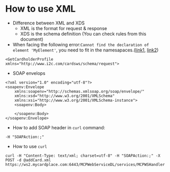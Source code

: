 # How to use XML
- Difference between XML and XDS
    - XML is the format for request & response
    - XDS is the schema definition (You can check rules from this document)
- When facing the following error:`Cannot find the declaration of element 'MyElement'`, you need to fit in the namesapaces.([link1](https://stackoverflow.com/questions/13310637/cvc-elt-1-cannot-find-the-declaration-of-element-myelement), [link2](https://stackoverflow.com/questions/40982002/xml-cannot-find-the-declaration-of-element))
```
<GetCardholderProfile xmlns="http://www.i2c.com/cardsws/schema/request">
```

- SOAP envelops
```
<?xml version="1.0" encoding="utf-8"?>
<soapenv:Envelope 
    xmlns:soapenv="http://schemas.xmlsoap.org/soap/envelope/" 
    xmlns:xsd="http://www.w3.org/2001/XMLSchema" 
    xmlns:xsi="http://www.w3.org/2001/XMLSchema-instance">
    <soapenv:Body>
        
    </soapenv:Body>
</soapenv:Envelope>
```

- How to add SOAP header in `curl` command:
```
-H "SOAPAction:;"
```

- How to use `curl`
```
curl -H "Content-Type: text/xml; charset=utf-8" -H "SOAPAction:;" -X POST -d @addCard.xml https://ws2.mycardplace.com:6443/MCPWebServiceDL/services/MCPWSHandler
```
